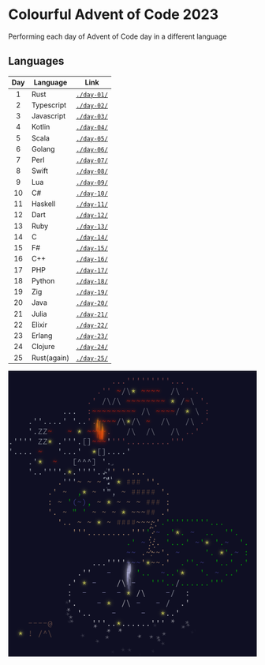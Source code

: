 # Colourful Advent of Code 2023

Performing each day of Advent of Code day in a different language

## Languages

| Day | Language    | Link                                 |
| :-: | ----------- | ------------------------------------ |
|  1  | Rust        | [`./day-01/`](colourful-2023/day-01) |
|  2  | Typescript  | [`./day-02/`](colourful-2023/day-02) |
|  3  | Javascript  | [`./day-03/`](colourful-2023/day-03) |
|  4  | Kotlin      | [`./day-04/`](colourful-2023/day-04) |
|  5  | Scala       | [`./day-05/`](colourful-2023/day-05) |
|  6  | Golang      | [`./day-06/`](colourful-2023/day-06) |
|  7  | Perl        | [`./day-07/`](colourful-2023/day-07) |
|  8  | Swift       | [`./day-08/`](colourful-2023/day-08) |
|  9  | Lua         | [`./day-09/`](colourful-2023/day-09) |
| 10  | C#          | [`./day-10/`](colourful-2023/day-10) |
| 11  | Haskell     | [`./day-11/`](colourful-2023/day-11) |
| 12  | Dart        | [`./day-12/`](colourful-2023/day-12) |
| 13  | Ruby        | [`./day-13/`](colourful-2023/day-13) |
| 14  | C           | [`./day-14/`](colourful-2023/day-14) |
| 15  | F#          | [`./day-15/`](colourful-2023/day-15) |
| 16  | C++         | [`./day-16/`](colourful-2023/day-16) |
| 17  | PHP         | [`./day-17/`](colourful-2023/day-17) |
| 18  | Python      | [`./day-18/`](colourful-2023/day-18) |
| 19  | Zig         | [`./day-19/`](colourful-2023/day-19) |
| 20  | Java        | [`./day-20/`](colourful-2023/day-20) |
| 21  | Julia       | [`./day-21/`](colourful-2023/day-21) |
| 22  | Elixir      | [`./day-22/`](colourful-2023/day-22) |
| 23  | Erlang      | [`./day-23/`](colourful-2023/day-23) |
| 24  | Clojure     | [`./day-24/`](colourful-2023/day-24) |
| 25  | Rust(again) | [`./day-25/`](colourful-2023/day-25) |

![Final](final.png)
